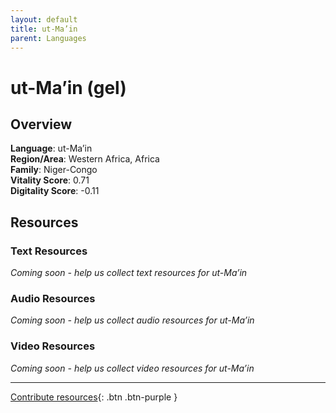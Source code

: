 ```yaml
---
layout: default
title: ut-Ma’in
parent: Languages
---
```


# ut-Ma’in (gel)

## Overview

**Language**: ut-Ma’in  
**Region/Area**: Western Africa, Africa  
**Family**: Niger-Congo  
**Vitality Score**: 0.71  
**Digitality Score**: -0.11  

## Resources

### Text Resources
*Coming soon - help us collect text resources for ut-Ma’in*

### Audio Resources
*Coming soon - help us collect audio resources for ut-Ma’in*

### Video Resources
*Coming soon - help us collect video resources for ut-Ma’in*

---

[Contribute resources](https://fairtrain.github.io/){: .btn .btn-purple }
